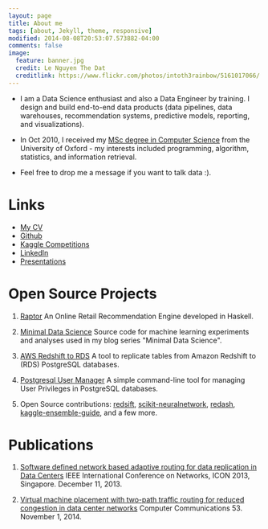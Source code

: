 ```yaml
---
layout: page
title: About me
tags: [about, Jekyll, theme, responsive]
modified: 2014-08-08T20:53:07.573882-04:00
comments: false
image:
  feature: banner.jpg
  credit: Le Nguyen The Dat
  creditlink: https://www.flickr.com/photos/intoth3rainbow/5161017066/
---
```


- I am a Data Science enthusiast and also a Data Engineer by training. I design and build end-to-end data products (data pipelines, data warehouses, recommendation systems, predictive models, reporting, and visualizations).

- In Oct 2010, I received my [MSc degree in Computer Science](https://www.cs.ox.ac.uk/admissions/grad/MSc_in_Computer_Science) from the University of Oxford - my interests included programming, algorithm, statistics, and information retrieval.

- Feel free to drop me a message if you want to talk data :).

Links
=====

* [My CV](http://lenguyenthedat.com/extras/resume.html)
* [Github](https://github.com/lenguyenthedat)
* [Kaggle Competitions](https://www.kaggle.com/lenguyenthedat/results)
* [LinkedIn](https://sg.linkedin.com/in/lenguyenthedat)
* [Presentations](https://speakerdeck.com/lenguyenthedat)

Open Source Projects
====================

1. [Raptor](https://github.com/lenguyenthedat/raptor) An Online Retail Recommendation Engine developed in Haskell.

2. [Minimal Data Science](https://github.com/lenguyenthedat/minimal-datascience) Source code for machine learning experiments and analyses used in my blog series "Minimal Data Science".

3. [AWS Redshift to RDS](https://github.com/lenguyenthedat/aws-redshift-to-rds) A tool to replicate tables from Amazon Redshift to (RDS) PostgreSQL databases.

4. [Postgresql User Manager](https://github.com/zalora/postgresql-user-manager) A simple command-line tool for managing User Privileges in PostgreSQL databases.

5. Open Source contributions: [redsift](https://github.com/zalora/redsift), [scikit-neuralnetwork](https://github.com/aigamedev/scikit-neuralnetwork), [redash](https://github.com/EverythingMe/redash), [kaggle-ensemble-guide](https://github.com/MLWave/Kaggle-Ensemble-Guide), and a few more.

Publications
============

1. [Software defined network based adaptive routing for data replication in Data Centers](http://ieeexplore.ieee.org/xpl/articleDetails.jsp?arnumber=6781967) IEEE International Conference on Networks, ICON 2013, Singapore. December 11, 2013.

2. [Virtual machine placement with two-path traffic routing for reduced congestion in data center networks](http://www.sciencedirect.com/science/article/pii/S0140366414002746) Computer Communications 53. November 1, 2014.
